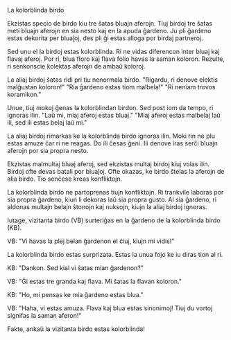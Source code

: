 La kolorblinda birdo

Ekzistas specio de birdo kiu tre ŝatas bluajn aferojn.
Tiuj birdoj tre ŝatas meti bluajn aferojn en sia nesto kaj en la apuda ĝardeno.
Ju pli ĝardeno estas dekorita per bluaĵoj, des pli ĝi estas alloga por birdaj partneroj.

Sed unu el la birdoj estas kolorblinda.
Ri ne vidas diferencon inter bluaj kaj flavaj aferoj.
Por ri, blua floro kaj flava folio havas la saman koloron.
Rezulte, ri senkonscie kolektas aferojn de ambaŭ koloroj.

La aliaj birdoj ŝatas ridi pri tiu nenormala birdo.
"Rigardu, ri denove elektis malĝustan koloron!"
"Ria ĝardeno estas tiom malbela!"
"Ri neniam trovos koramikon."

Unue, tiuj mokoj ĝenas la kolorblindan birdon.
Sed post iom da tempo, ri ignoras ilin.
"Laŭ mi, miaj aferoj estas bluaj."
"Miaj aferoj estas malbelaj laŭ ili, sed ili estas belaj laŭ mi."

La aliaj birdoj rimarkas ke la kolorblinda birdo ignoras ilin.
Moki rin ne plu estas amuze ĉar ri ne reagas.
Do ili ĉesas ĝeni.
Ili denove iras serĉi bluajn aferojn por sia propra nesto.

Ekzistas malmultaj bluaj aferoj, sed ekzistas multaj birdoj kiuj volas ilin.
Birdoj ofte devas batali por bluaĵoj.
Ofte okazas, ke birdo ŝtelas la aferojn de alia birdo.
Tio senĉese kreas konfliktojn.

La kolorblinda birdo ne partoprenas tiujn konfliktojn.
Ri trankvile laboras por sia propra ĝardeno, kiun li dekoras laŭ sia propra gusto.
Al sia ĝardeno, ri aldonas multajn belajn ŝtonojn kaj nuksojn, kiujn la aliaj birdoj ignoras.

Iutage, vizitanta birdo (VB) surteriĝas en la ĝardeno de la kolorblinda birdo (KB).

VB: "Vi havas la plej belan ĝardenon el ĉiuj, kiujn mi vidis!"

La kolorblinda birdo estas surprizata.
Estas la unua fojo ke iu diras tion al ri.

KB: "Dankon. Sed kial vi ŝatas mian ĝardenon?"

VB: "Ĝi estas tre granda kaj flava. Mi ŝatas la flavan koloron."

KB: "Ho, mi pensas ke mia ĝardeno estas blua."

VB: "Haha, vi estas amuza. Flava kaj blua estas sinonimoj! Tiuj du vortoj signifas la saman aferon!"

Fakte, ankaŭ la vizitanta birdo estas kolorblinda!